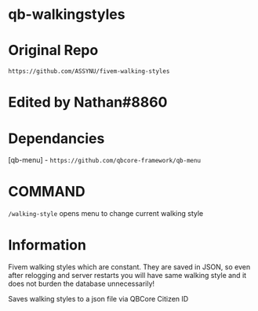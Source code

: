 # qb-walkingstyles

# Original Repo 
```https://github.com/ASSYNU/fivem-walking-styles```

# Edited by Nathan#8860

# Dependancies
[qb-menu] - ```https://github.com/qbcore-framework/qb-menu```

# COMMAND
```/walking-style``` opens menu to change current walking style

# Information
Fivem walking styles which are constant. They are saved in JSON, so even after relogging and server restarts you will have same walking style and it does not burden the database unnecessarily!

Saves walking styles to a json file via QBCore Citizen ID
